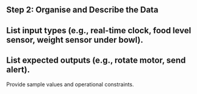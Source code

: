 Step 2: Organise and Describe the Data
-
List input types (e.g., real-time clock, food level sensor, weight sensor under bowl).
-
List expected outputs (e.g., rotate motor, send alert).
-
Provide sample values and operational constraints.
